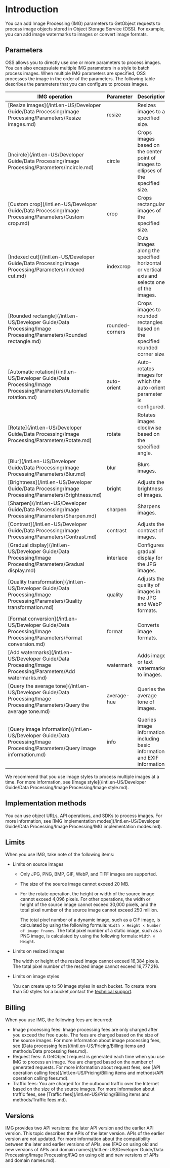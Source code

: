 # Introduction

You can add Image Processing \(IMG\) parameters to GetObject requests to process image objects stored in Object Storage Service \(OSS\). For example, you can add image watermarks to images or convert image formats.

## Parameters

OSS allows you to directly use one or more parameters to process images. You can also encapsulate multiple IMG parameters in a style to batch process images. When multiple IMG parameters are specified, OSS processes the image in the order of the parameters. The following table describes the parameters that you can configure to process images.

|IMG operation|Parameter|Description|
|-------------|---------|-----------|
|[Resize images](/intl.en-US/Developer Guide/Data Processing/Image Processing/Parameters/Resize images.md)|resize|Resizes images to a specified size.|
|[Incircle](/intl.en-US/Developer Guide/Data Processing/Image Processing/Parameters/Incircle.md)|circle|Crops images based on the center point of images to ellipses of the specified size.|
|[Custom crop](/intl.en-US/Developer Guide/Data Processing/Image Processing/Parameters/Custom crop.md)|crop|Crops rectangular images of the specified size.|
|[Indexed cut](/intl.en-US/Developer Guide/Data Processing/Image Processing/Parameters/Indexed cut.md)|indexcrop|Cuts images along the specified horizontal or vertical axis and selects one of the images.|
|[Rounded rectangle](/intl.en-US/Developer Guide/Data Processing/Image Processing/Parameters/Rounded rectangle.md)|rounded-corners|Crops images to rounded rectangles based on the specified rounded corner size.|
|[Automatic rotation](/intl.en-US/Developer Guide/Data Processing/Image Processing/Parameters/Automatic rotation.md)|auto-orient|Auto-rotates images for which the auto-orient parameter is configured.|
|[Rotate](/intl.en-US/Developer Guide/Data Processing/Image Processing/Parameters/Rotate.md)|rotate|Rotates images clockwise based on the specified angle.|
|[Blur](/intl.en-US/Developer Guide/Data Processing/Image Processing/Parameters/Blur.md)|blur|Blurs images.|
|[Brightness](/intl.en-US/Developer Guide/Data Processing/Image Processing/Parameters/Brightness.md)|bright|Adjusts the brightness of images.|
|[Sharpen](/intl.en-US/Developer Guide/Data Processing/Image Processing/Parameters/Sharpen.md)|sharpen|Sharpens images.|
|[Contrast](/intl.en-US/Developer Guide/Data Processing/Image Processing/Parameters/Contrast.md)|contrast|Adjusts the contrast of images.|
|[Gradual display](/intl.en-US/Developer Guide/Data Processing/Image Processing/Parameters/Gradual display.md)|interlace|Configures gradual display for the JPG images.|
|[Quality transformation](/intl.en-US/Developer Guide/Data Processing/Image Processing/Parameters/Quality transformation.md)|quality|Adjusts the quality of images in the JPG and WebP formats.|
|[Format conversion](/intl.en-US/Developer Guide/Data Processing/Image Processing/Parameters/Format conversion.md)|format|Converts image formats.|
|[Add watermarks](/intl.en-US/Developer Guide/Data Processing/Image Processing/Parameters/Add watermarks.md)|watermark|Adds image or text watermarks to images.|
|[Query the average tone](/intl.en-US/Developer Guide/Data Processing/Image Processing/Parameters/Query the average tone.md)|average-hue|Queries the average tone of images.|
|[Query image information](/intl.en-US/Developer Guide/Data Processing/Image Processing/Parameters/Query image information.md)|info|Queries image information, including basic information and EXIF information.|

We recommend that you use image styles to process multiple images at a time. For more information, see [Image style](/intl.en-US/Developer Guide/Data Processing/Image Processing/Image style.md).

## Implementation methods

You can use object URLs, API operations, and SDKs to process images. For more information, see [IMG implementation modes](/intl.en-US/Developer Guide/Data Processing/Image Processing/IMG implementation modes.md).

## Limits

When you use IMG, take note of the following items:

-   Limits on source images
    -   Only JPG, PNG, BMP, GIF, WebP, and TIFF images are supported.
    -   The size of the source image cannot exceed 20 MB.
    -   For the rotate operation, the height or width of the source image cannot exceed 4,096 pixels. For other operations, the width or height of the source image cannot exceed 30,000 pixels, and the total pixel number of the source image cannot exceed 250 million.

        The total pixel number of a dynamic image, such as a GIF image, is calculated by using the following formula: `Width × Height × Number of image frames`. The total pixel number of a static image, such as a PNG image, is calculated by using the following formula: `Width × Height`.

-   Limits on resized images

    The width or height of the resized image cannot exceed 16,384 pixels. The total pixel number of the resized image cannot exceed 16,777,216.

-   Limits on image styles

    You can create up to 50 image styles in each bucket. To create more than 50 styles for a bucket,contact the [technical support](https://workorder-intl.console.aliyun.com/#/ticket/createIndex).


## Billing

When you use IMG, the following fees are incurred:

-   Image processing fees: Image processing fees are only charged after you exceed the free quota. The fees are charged based on the size of the source images. For more information about image processing fees, see [Data processing fees](/intl.en-US/Pricing/Billing items and methods/Data processing fees.md).
-   Request fees: A GetObject request is generated each time when you use IMG to process an image. You are charged based on the number of generated requests. For more information about request fees, see [API operation calling fees](/intl.en-US/Pricing/Billing items and methods/API operation calling fees.md).
-   Traffic fees: You are charged for the outbound traffic over the Internet based on the size of the source images. For more information about traffic fees, see [Traffic fees](/intl.en-US/Pricing/Billing items and methods/Traffic fees.md).

## Versions

IMG provides two API versions: the later API version and the earlier API version. This topic describes the APIs of the later version. APIs of the earlier version are not updated. For more information about the compatibility between the later and earlier versions of APIs, see [FAQ on using old and new versions of APIs and domain names](/intl.en-US/Developer Guide/Data Processing/Image Processing/FAQ on using old and new versions of APIs and domain names.md).

